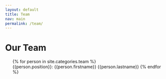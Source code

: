 ```yaml
---
layout: default
title: Team
nav: main
permalink: /team/
---
```

<div class="sidebar-module">
	<h1 class="page-heading">Our Team</h1>
  <ul>
	  <!-- for loop goes in filename order: order people using date in filename -->
  {% for person in site.categories.team %}
  <li style="list-style-type:none">
    {{person.position}}:
    <!--Used to prevent email spam-->
    <script type="text/javascript">
      document.write('<a href="mailto:' + '{{person.email-user}}' + '@' + '{{person.email-host}}' + '">')
    </script>
	{{person.firstname}} {{person.lastname}} </a>
  {% endfor %}
  </ul>
</div>